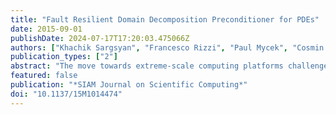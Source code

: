 ```yaml
---
title: "Fault Resilient Domain Decomposition Preconditioner for PDEs"
date: 2015-09-01
publishDate: 2024-07-17T17:20:03.475066Z
authors: ["Khachik Sargsyan", "Francesco Rizzi", "Paul Mycek", "Cosmin Safta", "Karla Morris", "Habib N. Najm", "Olivier Le Maître", "Omar Knio", "Bert Debusschere"]
publication_types: ["2"]
abstract: "The move towards extreme-scale computing platforms challenges scientific simulations in many ways. Given the recent tendencies in computer architecture development, one needs to reformulate legacy codes in order to cope with large amounts of communication, system faults, and requirements of low-memory usage per core. In this work, we develop a novel framework for solving PDEs via domain decomposition that reformulates the solution as a state of knowledge with a probabilistic interpretation. Such reformulation allows resiliency with respect to potential faults without having to apply fault detection, avoids unnecessary communication, and is generally well-suited for rigorous uncertainty quantification studies that target improvements of predictive fidelity of scientific models. We demonstrate our algorithm for one-dimensional PDE examples where artificial faults have been implemented as bit flips in the binary representation of subdomain solutions."
featured: false
publication: "*SIAM Journal on Scientific Computing*"
doi: "10.1137/15M1014474"
---
```


